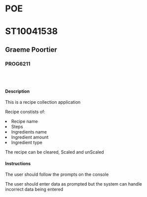 # POE


<h1>ST10041538</h1>
<h2>Graeme Poortier</h2>
<h3>PROG6211</h3>
<br>
<br>
<h4>Description</h4>
<p>This is a recipe collection application</p>
<p>Recipe constists of:</p>
<li>Recipe name</li>
<li>Steps</li>
<li>Ingredients name</li>
<li>Ingredient amount</li>
<li>Ingredient type</li>
<p>The recipe can be cleared, Scaled and unScaled</p>

<h4>Instructions</h4>
<p>The user should follow the prompts on the console</p>
<p>The user should enter data as prompted but the system can handle incorrect data being entered</p>
